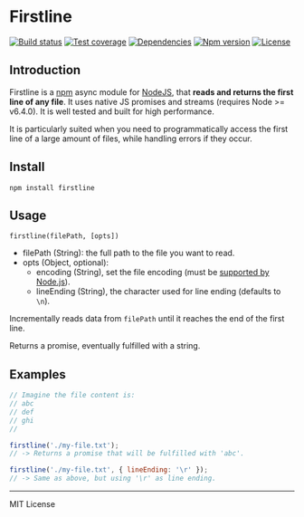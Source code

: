 # Firstline

[![Build status](https://img.shields.io/travis/pensierinmusica/firstline.svg)](https://travis-ci.com/pensierinmusica/firstline)
[![Test coverage](https://img.shields.io/coveralls/pensierinmusica/firstline.svg)](https://coveralls.io/r/pensierinmusica/firstline)
[![Dependencies](https://img.shields.io/david/pensierinmusica/firstline.svg)](https://www.npmjs.com/package/firstline)
[![Npm version](https://img.shields.io/npm/v/firstline.svg)](https://www.npmjs.com/package/firstline)
[![License](https://img.shields.io/github/license/pensierinmusica/firstline.svg)](https://www.npmjs.com/package/firstline)

## Introduction

Firstline is a [npm](http://npmjs.org) async module for [NodeJS](http://nodejs.org/), that **reads and returns the first line of any file**. It uses native JS promises and streams (requires Node >= v6.4.0). It is well tested and built for high performance.

It is particularly suited when you need to programmatically access the first line of a large amount of files, while handling errors if they occur.

## Install

`npm install firstline`

## Usage

`firstline(filePath, [opts])`

- filePath (String): the full path to the file you want to read.
- opts (Object, optional):
  - encoding (String), set the file encoding (must be [supported by Node.js](https://nodejs.org/api/buffer.html#buffer_buffers_and_character_encodings)).
  - lineEnding (String), the character used for line ending (defaults to `\n`).

Incrementally reads data from `filePath` until it reaches the end of the first line.

Returns a promise, eventually fulfilled with a string.

## Examples

```js
// Imagine the file content is:
// abc
// def
// ghi
//

firstline('./my-file.txt');
// -> Returns a promise that will be fulfilled with 'abc'.

firstline('./my-file.txt', { lineEnding: '\r' });
// -> Same as above, but using '\r' as line ending.
```

***

MIT License